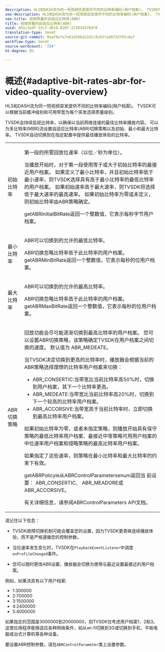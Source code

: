 ```yaml
---
description: HLS和DASH流为同一短视频突发提供不同的比特率编码(用户档案)。 TVSDK可以根据当前缓冲级别和可用带宽为每个突发选择质量级别。
seo-description: HLS和DASH流为同一短视频突发提供不同的比特率编码(用户档案)。 TVSDK可以根据当前缓冲级别和可用带宽为每个突发选择质量级别。
seo-title: 视频质量的自适应比特率(ABR)
title: 视频质量的自适应比特率(ABR)
uuid: d41c3edf-33c7-4616-820f-22303d578df0
translation-type: tm+mt
source-git-commit: 0eaf0e7e7e61d596a51d1c9c837ad072d703c6a7
workflow-type: tm+mt
source-wordcount: '724'
ht-degree: 0%

---
```



# 概述{#adaptive-bit-rates-abr-for-video-quality-overview}

HLS和DASH流为同一短视频突发提供不同的比特率编码(用户档案)。 TVSDK可以根据当前缓冲级别和可用带宽为每个突发选择质量级别。

TVSDK会持续监视比特率，以确保以当前网络连接的最佳比特率播放内容。 可以为多比特率(MBR)流设置自适应比特率(ABR)切换策略以及初始、最小和最大比特率。 TVSDK自动切换到在指定配置中提供最佳播放体验的比特率。

<table id="table_AF838E082235406AA359BF1C1A77F85F"> 
 <tbody> 
  <tr> 
   <td colname="col01"> 初始比特率 </td> 
   <td colname="col2"> <p>第一段的所需回放位速率（以位／秒为单位）。 </p> <p>当播放开始时，对于第一段使用等于或大于初始比特率的最接近用户档案。 如果定义了最小比特率，并且初始比特率低于最小速率，则TVSDK选择具有高于最小比特率的最低比特率的用户档案。 如果初始速率高于最大速率，则TVSDK将选择低于最大速率的最高速率。 如果初始比特率为零或未定义，则初始比特率由ABR策略确定。 </p> <p><span class="codeph"> </span> getABRInitialBitRate返回一个整数值，它表示每秒字节用户档案。 </p> </td> 
  </tr> 
  <tr> 
   <td colname="col01"> 最小比特率 </td> 
   <td colname="col2"> <p>ABR可以切换到的允许的最低比特率。 </p> <p>ABR切换忽略比特率低于此比特率的用户档案。 <span class="codeph"> </span> getABRMinBitRate返回一个整数值，它表示每秒的位用户档案。 </p> </td> 
  </tr> 
  <tr> 
   <td colname="col01"> 最大比特率 </td> 
   <td colname="col2"> <p>ABR可以切换到的允许的最高比特率。 </p> <p>ABR切换忽略比特率高于此比特率的用户档案。 <span class="codeph"> </span> getABRMaxBitRate返回一个整数值，它表示每秒的位用户档案。 </p> </td> 
  </tr> 
  <tr> 
   <td colname="col01"> ABR切换策略 </td> 
   <td colname="col2"> <p>回放功能会尽可能逐渐切换到最高比特率的用户档案。 您可以设置ABR切换策略，该策略确定TVSDK在用户档案之间切换的速度。 默认值为<span class="codeph"> ABR_MEDEATE</span>。 </p> <p>当TVSDK决定切换到更高的比特率时，播放器会根据当前的ABR策略选择理想的比特率用户档案来切换： 
     <ul id="ul_AC9C99D84A3B4A8DBD1A05CC05DEE771"> 
      <li id="li_B79C0AA2CBFB42FF98A257CEC9C400BA"><span class="codeph"> ABR_CONSERTIC</span>:当带宽比当前比特率高50%时，切换到用户档案，其下一个比特率更高。 </li> 
      <li id="li_38CC3A95D8634F359D0F7C273D0108C0"><span class="codeph"> ABR_MEDEATE</span>:当带宽比当前比特率高20%时，切换到下一个较高的比特率用户档案。 </li> 
      <li id="li_E845C035420D4B3FB2B179F448F8CA85"><span class="codeph"> ABR_ACCORSIVE</span>:当带宽高于当前比特率时，立即切换到最高比特率用户档案。 </li> 
     </ul> </p> <p>如果初始比特率为零，或者未指定策略，则播放开始具有保守策略的最低比特率用户档案、最接近中等策略可用用户档案的中位速率用户档案和侵略策略的最高比特率用户档案。 </p> <p>如果指定了这些速率，则策略在最小比特率和最大比特率的约束下有效。 </p> <p> <span class="codeph"> </span> getABRPolicyle从ABRControlParametersenum返回当 <span class="codeph"> </span> 前设置： <span class="codeph"> ABR_CONSERTIC</span>、 <span class="codeph"> ABR_MEADORE</span>或 <span class="codeph"> ABR_ACCORSIVE</span>。 </p> <p>有关详细信息，请参阅ABRControlParameters API文档。</p> </td> 
  </tr> 
 </tbody> 
</table>

请记住以下信息：

* TVSDK故障切换机制可能会覆盖您的设置，因为TVSDK更青睐连续播放体验，而不是严格遵循您的控制参数。
* 当位速率发生变化时，TVSDK在`PlaybackEventListener`中调度`onProfileChanged`事件。

* 您可以随时更改ABR设置，播放器会切换为使用与最近设置最接近的用户档案。

例如，如果流具有以下用户档案:

* 1:300000
* 2:700000
* 3:1500000
* 4:2400000
* 5:4000000

如果指定的范围是3000000到20000000，则TVSDK仅考虑用户档案1、2和3。 这使应用程序能够适应各种网络条件，如从wi-fi切换到3G或切换到手机、平板电脑或台式计算机等各种设备。

要设置ABR控制参数，请在`ABRControlParameter`类上设置参数。
